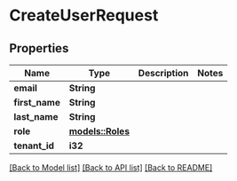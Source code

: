 # CreateUserRequest

## Properties

Name | Type | Description | Notes
------------ | ------------- | ------------- | -------------
**email** | **String** |  | 
**first_name** | **String** |  | 
**last_name** | **String** |  | 
**role** | [**models::Roles**](Roles.md) |  | 
**tenant_id** | **i32** |  | 

[[Back to Model list]](../README.md#documentation-for-models) [[Back to API list]](../README.md#documentation-for-api-endpoints) [[Back to README]](../README.md)


